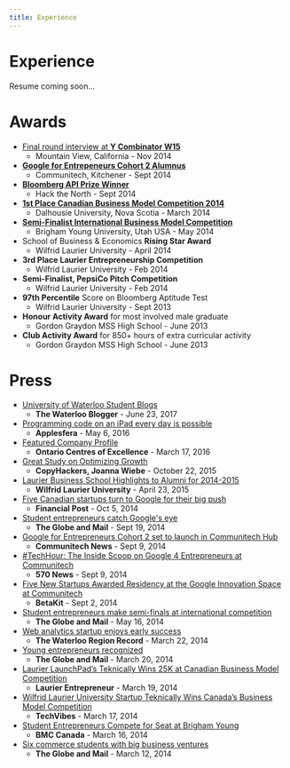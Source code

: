 ```yaml
---
title: Experience
---
```


# Experience

Resume coming soon...

# Awards

- [Final round interview at **Y Combinator W15**](/blog/the-dream-fades#from-a-to-yc)
  - Mountain View, California - Nov 2014
- [**Google for Entrepeneurs Cohort 2 Alumnus**](/project/teknically-webplio#google-for-entrepreneurs-cohort-2-alumnus)
  - Communitech, Kitchener - Sept 2014
- [**Bloomberg API Prize Winner**](/project/stockslate)
  - Hack the North - Sept 2014
- [**1st Place Canadian Business Model Competition 2014**](/project/teknically-webplio#canada-business-model-25000-winning-pitch)
  - Dalhousie University, Nova Scotia - March 2014
- [**Semi-Finalist International Business Model Competition**](/project/teknically-webplio#international-business-model-semi-finalist-pitch)
  - Brigham Young University, Utah USA - May 2014
- School of Business &amp; Economics **Rising Star Award**
  - Wilfrid Laurier University - April 2014
- **3rd Place Laurier Entrepreneurship Competition**
  - Wilfrid Laurier University - Feb 2014
- **Semi-Finalist, PepsiCo Pitch Competition**
  - Wilfrid Laurier University - Feb 2014
- **97th Percentile** Score on Bloomberg Aptitude Test
  - Wilfrid Laurier University - Sept 2013
- **Honour Activity Award** for most involved male graduate
  - Gordon Graydon MSS High School - June 2013
- **Club Activity Award** for 850+ hours of extra curricular activity
  - Gordon Graydon MSS High School - June 2013

# Press

- [University of Waterloo Student Blogs](https://github.com/rudi-c/the-waterloo-blogger)
  - **The Waterloo Blogger** - June 23, 2017
- [Programming code on an iPad every day is possible](http://www.applesfera.com/ipad/programar-codigo-en-un-ipad-todos-los-dias-es-posible)
  - **Applesfera** - May 6, 2016
- [Featured Company Profile](http://www.oce-ontario.org/our-companies)
  - **Ontario Centres of Excellence** - March 17, 2016
- [Great Study on Optimizing Growth](https://twitter.com/copyhackers/status/657363804162949121?ref_src=twsrc%5Etfw&ref_url=http%3A%2F%2F0.0.0.0%3A4000%2Fblog%2Fvideostream-how-growth-starts-with-great-customer-support)
  - **CopyHackers, Joanna Wiebe** - October 22, 2015
- [Laurier Business School Highlights to Alumni for 2014-2015](/assets/article_images/2014-12-24-teknically-webplio/lazaridis-sbe-highlights.pdf)
  - **Wilfrid Laurier University** - April 23, 2015
- [Five Canadian startups turn to Google for their big push](http://business.financialpost.com/2014/10/05/five-canadian-startups-turn-to-google-for-their-big-push)
  - **Financial Post** - Oct 5, 2014
- [Student entrepreneurs catch Google's eye](http://www.theglobeandmail.com/report-on-business/careers/business-education/master-of-management-degree-gains-traction/article20671189)
  - **The Globe and Mail** - Sept 19, 2014
- [Google for Entrepreneurs Cohort 2 set to launch in Communitech Hub](http://news.communitech.ca/news/google-for-entrepreneurs-cohort-2-set-to-launch-in-communitech-hub)
  - **Communitech News** - Sept 9, 2014
- [#TechHour: The Inside Scoop on Google 4 Entrepreneurs at Communitech](/assets/article_images/2014-12-24-teknically-webplio/TechHour570News-Sept9-2014.mp3)
  - **570 News** - Sept 9, 2014
- [Five New Startups Awarded Residency at the Google Innovation Space at Communitech](http://www.betakit.com/five-new-startups-awarded-residency-in-the-google-innovation-space-at-communitech-hub)
  - **BetaKit** - Sept 2, 2014
- [Student entrepreneurs make semi-finals at international competition](http://www.theglobeandmail.com/report-on-business/careers/business-education/canadian-b-schools-ranked-among-worlds-best-in-programs-for-executives/article18689520)
  - **The Globe and Mail** - May 16, 2014
- [Web analytics startup enjoys early success](http://www.therecord.com/news-story/4425791-web-analytics-startup-enjoys-early-success)
  - **The Waterloo Region Record** - March 22, 2014
- [Young entrepreneurs recognized](http://www.theglobeandmail.com/report-on-business/careers/business-education/saskatchewan-schools-reduce-roadblocks-for-aboriginal-business-students/article17597347)
  - **The Globe and Mail** - March 20, 2014
- [Laurier LaunchPad’s Teknically Wins 25K at Canadian Business Model Competition](http://laurierentrepreneur.ca/entrepreneurship/laurier-launchpads-teknically-wins-25k-at-canadian-business-model-competition)
  - **Laurier Entrepreneur** - March 19, 2014
- [Wilfrid Laurier University Startup Teknically Wins Canada’s Business Model Competition](http://www.techvibes.com/blog/canadas-business-model-competition-2014-03-17)
  - **TechVibes** - March 17, 2014
- [Student Entrepreneurs Compete for Seat at Brigham Young](http://www.bmccanada.ca/2014/03/student-entrepreneurs)
  - **BMC Canada** - March 16, 2014
- [Six commerce students with big business ventures](http://www.theglobeandmail.com/report-on-business/careers/business-education/lighting-the-small-business-burner/article17410311)
  - **The Globe and Mail** - March 12, 2014
